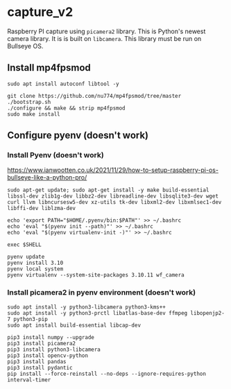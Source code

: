 # capture_v2

Raspberry PI capture using `picamera2` library. This is Python's newest camera library. It is is built on `libcamera`. This library must be run on Bullseye OS. 

## Install mp4fpsmod
```
sudo apt install autoconf libtool -y

git clone https://github.com/nu774/mp4fpsmod/tree/master
./bootstrap.sh
./configure && make && strip mp4fpsmod
sudo make install
```

## Configure pyenv (doesn't work)

### Install Pyenv (doesn't work)

https://www.ianwootten.co.uk/2021/11/29/how-to-setup-raspberry-pi-os-bullseye-like-a-python-pro/

```
sudo apt-get update; sudo apt-get install -y make build-essential libssl-dev zlib1g-dev libbz2-dev libreadline-dev libsqlite3-dev wget curl llvm libncursesw5-dev xz-utils tk-dev libxml2-dev libxmlsec1-dev libffi-dev liblzma-dev

echo 'export PATH="$HOME/.pyenv/bin:$PATH"' >> ~/.bashrc
echo 'eval "$(pyenv init --path)"' >> ~/.bashrc
echo 'eval "$(pyenv virtualenv-init -)"' >> ~/.bashrc

exec $SHELL

pyenv update
pyenv install 3.10
pyenv local system
pyenv virtualenv --system-site-packages 3.10.11 wf_camera
```


### Install picamera2 in pyenv environment (doesn't work)
```
sudo apt install -y python3-libcamera python3-kms++
sudo apt install -y python3-prctl libatlas-base-dev ffmpeg libopenjp2-7 python3-pip
sudo apt install build-essential libcap-dev

pip3 install numpy --upgrade
pip3 install picamera2
pip3 install python3-libcamera
pip3 install opencv-python
pip3 install pandas
pip3 install pydantic
pip install --force-reinstall --no-deps --ignore-requires-python interval-timer
```